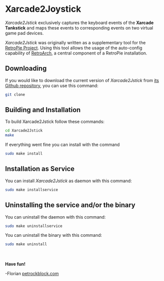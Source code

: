 Xarcade2Joystick
================

_Xarcade2Jstick_ exclusively captures the keyboard events of the __Xarcade Tankstick__ and maps these events to corresponding events on two virtual game pad devices.

_Xarcade2Jstick_ was originally written as a supplementary tool for the [RetroPie Project](http://blog.petrockblock.com/retropie/). Using this tool allows the usage of the auto-config capability of [RetroArch](http://themaister.net/retroarch.html), a central component of a RetroPie installation.

## Downloading

If you would like to download the current version of _Xarcade2Jstick_ from [its Github repository](https://github.com/petrockblog/Xarcade2Joystick), you can use this command:
```bash
git clone 
```

## Building and Installation

To build Xarcade2Jstick follow these commands:
```bash
cd Xarcade2Jstick
make
```

If everything went fine you can install with the command
```bash
sudo make install
```

## Installation as Service

You can install _Xarcade2Jstick_ as daemon with this command:
```bash
sudo make installservice
```

## Uninstalling the service and/or the binary

You can uninstall the daemon with this command:
```bash
sudo make uninstallservice
```

You can uninstall the binary with this command:
```bash
sudo make uninstall
```

<br><br>
__Have fun!__

-Florian [petrockblock.com](http://blog.petrockblock.com)